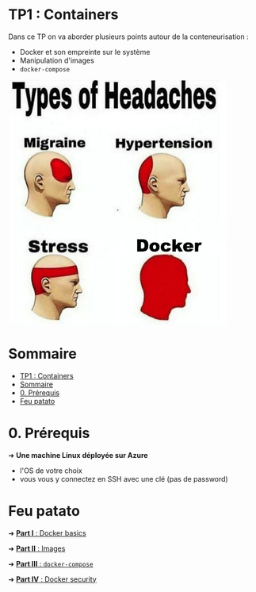 # TP1 : Containers

Dans ce TP on va aborder plusieurs points autour de la conteneurisation : 

- Docker et son empreinte sur le système
- Manipulation d'images
- `docker-compose`

![Headaches](./img/headaches.jpg)

# Sommaire

- [TP1 : Containers](#tp1--containers)
- [Sommaire](#sommaire)
- [0. Prérequis](#0-prérequis)
- [Feu patato](#feu-patato)

# 0. Prérequis

➜ **Une machine Linux déployée sur Azure**

- l'OS de votre choix
- vous vous y connectez en SSH avec une clé (pas de password)

# Feu patato

➜ [**Part I** : Docker basics](./part1.md)

➜ [**Part II** : Images](./part2.md)

➜ [**Part III** : `docker-compose`](./part3.md)

➜ [**Part IV** : Docker security](./part4.md)
